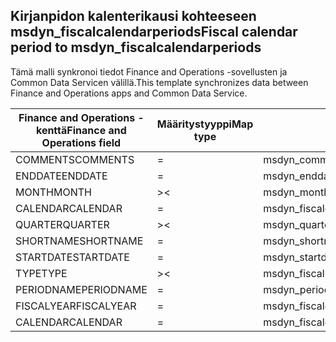 ## <a name="fiscal-calendar-period-to-msdyn_fiscalcalendarperiods"></a><span data-ttu-id="ee0f8-101">Kirjanpidon kalenterikausi kohteeseen msdyn_fiscalcalendarperiods</span><span class="sxs-lookup"><span data-stu-id="ee0f8-101">Fiscal calendar period to msdyn_fiscalcalendarperiods</span></span>

<span data-ttu-id="ee0f8-102">Tämä malli synkronoi tiedot Finance and Operations -sovellusten ja Common Data Servicen välillä.</span><span class="sxs-lookup"><span data-stu-id="ee0f8-102">This template synchronizes data between Finance and Operations apps and Common Data Service.</span></span>

<span data-ttu-id="ee0f8-103">Finance and Operations -kenttä</span><span class="sxs-lookup"><span data-stu-id="ee0f8-103">Finance and Operations field</span></span> | <span data-ttu-id="ee0f8-104">Määritystyyppi</span><span class="sxs-lookup"><span data-stu-id="ee0f8-104">Map type</span></span> | <span data-ttu-id="ee0f8-105">Muu Dynamics 365 -kenttä</span><span class="sxs-lookup"><span data-stu-id="ee0f8-105">Other Dynamics 365 field</span></span> | <span data-ttu-id="ee0f8-106">Oletusarvo</span><span class="sxs-lookup"><span data-stu-id="ee0f8-106">Default value</span></span>
---|---|---|---
<span data-ttu-id="ee0f8-107">COMMENTS</span><span class="sxs-lookup"><span data-stu-id="ee0f8-107">COMMENTS</span></span> | = | <span data-ttu-id="ee0f8-108">msdyn_comments</span><span class="sxs-lookup"><span data-stu-id="ee0f8-108">msdyn_comments</span></span> | 
<span data-ttu-id="ee0f8-109">ENDDATE</span><span class="sxs-lookup"><span data-stu-id="ee0f8-109">ENDDATE</span></span> | = | <span data-ttu-id="ee0f8-110">msdyn_enddate</span><span class="sxs-lookup"><span data-stu-id="ee0f8-110">msdyn_enddate</span></span> | 
<span data-ttu-id="ee0f8-111">MONTH</span><span class="sxs-lookup"><span data-stu-id="ee0f8-111">MONTH</span></span> | >< | <span data-ttu-id="ee0f8-112">msdyn_month</span><span class="sxs-lookup"><span data-stu-id="ee0f8-112">msdyn_month</span></span> | 
<span data-ttu-id="ee0f8-113">CALENDAR</span><span class="sxs-lookup"><span data-stu-id="ee0f8-113">CALENDAR</span></span> | = | <span data-ttu-id="ee0f8-114">msdyn_fiscalcalendar.msdyn_calendar</span><span class="sxs-lookup"><span data-stu-id="ee0f8-114">msdyn_fiscalcalendar.msdyn_calendar</span></span> | 
<span data-ttu-id="ee0f8-115">QUARTER</span><span class="sxs-lookup"><span data-stu-id="ee0f8-115">QUARTER</span></span> | >< | <span data-ttu-id="ee0f8-116">msdyn_quarter</span><span class="sxs-lookup"><span data-stu-id="ee0f8-116">msdyn_quarter</span></span> | 
<span data-ttu-id="ee0f8-117">SHORTNAME</span><span class="sxs-lookup"><span data-stu-id="ee0f8-117">SHORTNAME</span></span> | = | <span data-ttu-id="ee0f8-118">msdyn_shortname</span><span class="sxs-lookup"><span data-stu-id="ee0f8-118">msdyn_shortname</span></span> | 
<span data-ttu-id="ee0f8-119">STARTDATE</span><span class="sxs-lookup"><span data-stu-id="ee0f8-119">STARTDATE</span></span> | = | <span data-ttu-id="ee0f8-120">msdyn_startdate</span><span class="sxs-lookup"><span data-stu-id="ee0f8-120">msdyn_startdate</span></span> | 
<span data-ttu-id="ee0f8-121">TYPE</span><span class="sxs-lookup"><span data-stu-id="ee0f8-121">TYPE</span></span> | >< | <span data-ttu-id="ee0f8-122">msdyn_fiscalperiodtype</span><span class="sxs-lookup"><span data-stu-id="ee0f8-122">msdyn_fiscalperiodtype</span></span> | 
<span data-ttu-id="ee0f8-123">PERIODNAME</span><span class="sxs-lookup"><span data-stu-id="ee0f8-123">PERIODNAME</span></span> | = | <span data-ttu-id="ee0f8-124">msdyn_periodname</span><span class="sxs-lookup"><span data-stu-id="ee0f8-124">msdyn_periodname</span></span> | 
<span data-ttu-id="ee0f8-125">FISCALYEAR</span><span class="sxs-lookup"><span data-stu-id="ee0f8-125">FISCALYEAR</span></span> | = | <span data-ttu-id="ee0f8-126">msdyn_fiscalcalendaryear.msdyn_name</span><span class="sxs-lookup"><span data-stu-id="ee0f8-126">msdyn_fiscalcalendaryear.msdyn_name</span></span> | 
<span data-ttu-id="ee0f8-127">CALENDAR</span><span class="sxs-lookup"><span data-stu-id="ee0f8-127">CALENDAR</span></span> | = | <span data-ttu-id="ee0f8-128">msdyn_fiscalcalendaryear.msdyn_fiscalcalendarname</span><span class="sxs-lookup"><span data-stu-id="ee0f8-128">msdyn_fiscalcalendaryear.msdyn_fiscalcalendarname</span></span> | 
